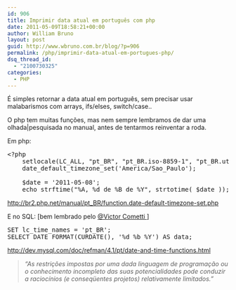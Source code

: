 ```yaml
---
id: 906
title: Imprimir data atual em português com php
date: 2011-05-09T18:58:21+00:00
author: William Bruno
layout: post
guid: http://www.wbruno.com.br/blog/?p=906
permalink: /php/imprimir-data-atual-em-portugues-php/
dsq_thread_id:
  - "2100730325"
categories:
  - PHP
---
```

É simples retornar a data atual em português, sem precisar usar malabarismos com arrays, ifs/elses, switch/case..

O php tem muitas funções, mas nem sempre lembramos de dar uma olhada|pesquisada no manual, antes de tentarmos reinventar a roda.
  
<!--more-->


  
Em php:

<pre name="code" class="php">&lt;?php
	setlocale(LC_ALL, "pt_BR", "pt_BR.iso-8859-1", "pt_BR.utf-8", "portuguese");
	date_default_timezone_set('America/Sao_Paulo');

	$date = '2011-05-08';
	echo strftime("%A, %d de %B de %Y", strtotime( $date ));
</pre>

<a href="http://br2.php.net/manual/pt_BR/function.date-default-timezone-set.php" target="_blank">http://br2.php.net/manual/pt_BR/function.date-default-timezone-set.php</a>

E no SQL: [bem lembrado pelo <a href="http://forum.imasters.com.br/topic/432495-transformar-data-do-banco-de-dados-para-outro-formato/page__view__findpost__p__1707238" target="_blank">@Victor Cometti </a> ]

<pre name="code" class="sql">SET lc_time_names = 'pt_BR';
SELECT DATE_FORMAT(CURDATE(), '%d %b %Y') AS data;</pre>

<a href="http://dev.mysql.com/doc/refman/4.1/pt/date-and-time-functions.html" target="_blank">http://dev.mysql.com/doc/refman/4.1/pt/date-and-time-functions.html</a>

> _&#8220;As restrições impostas por uma dada linguagem de programação ou o conhecimento incompleto das suas potencialidades pode conduzir a raciocínios (e conseqüentes projetos) relativamente limitados.&#8221;_